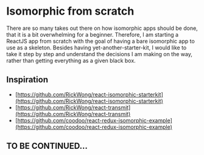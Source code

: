 # Isomorphic from scratch

There are so many takes out there on how isomorphic apps should be done, that it is a bit overwhelming for a beginner.
Therefore, I am starting a ReactJS app from scratch with the goal of having a bare isomorphic app to use as a skeleton.
Besides having yet-another-starter-kit, I would like to take it step by step and understand the decisions I am making on the way, rather than getting everything as a given black box.

## Inspiration

* [https://github.com/RickWong/react-isomorphic-starterkit](https://github.com/RickWong/react-isomorphic-starterkit)
* [https://github.com/RickWong/react-transmit](https://github.com/RickWong/react-transmit)
* [https://github.com/coodoo/react-redux-isomorphic-example](https://github.com/coodoo/react-redux-isomorphic-example)


## TO BE CONTINUED...